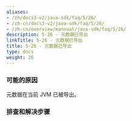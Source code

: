 ```yaml
---
aliases:
- /zh/docs3-v2/java-sdk/faq/5/26/
- /zh-cn/docs3-v2/java-sdk/faq/5/26/
- /zh-cn/overview/mannual/java-sdk/faq/5/26/
description: 5-26 - 元数据已导出
linkTitle: 5-26 - 元数据已导出
title: 5-26 - 元数据已导出
type: docs
weight: 26
---
```







### 可能的原因

元数据在当前 JVM 已被导出。

### 排查和解决步骤

